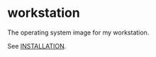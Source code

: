 # workstation

The operating system image for my workstation.

See [INSTALLATION](INSTALLATION.md).
